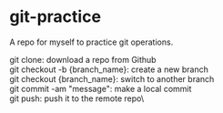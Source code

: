 # git-practice
A repo for myself to practice git operations.

git clone: download a repo from Github\
git checkout -b {branch_name}: create a new branch\
git checkout {branch_name}: switch to another branch\
git commit -am "message": make a local commit\
git push: push it to the remote repo\
